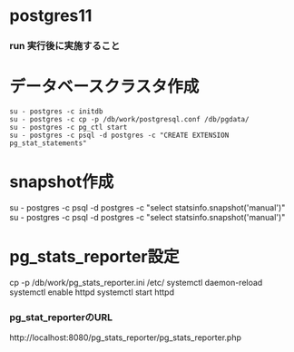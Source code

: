# postgres11

### run 実行後に実施すること
# データベースクラスタ作成
```
su - postgres -c initdb
su - postgres -c cp -p /db/work/postgresql.conf /db/pgdata/
su - postgres -c pg_ctl start
su - postgres -c psql -d postgres -c "CREATE EXTENSION pg_stat_statements"
```

# snapshot作成
su - postgres -c psql -d postgres -c "select statsinfo.snapshot('manual')"
su - postgres -c psql -d postgres -c "select statsinfo.snapshot('manual')"

# pg_stats_reporter設定
cp -p /db/work/pg_stats_reporter.ini /etc/
systemctl daemon-reload
systemctl enable httpd
systemctl start httpd

### pg_stat_reporterのURL
http://localhost:8080/pg_stats_reporter/pg_stats_reporter.php
